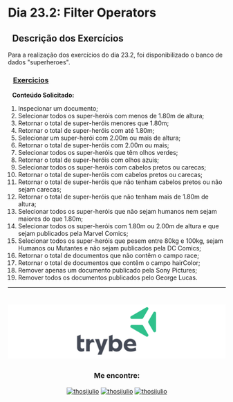 # Dia 23.2: Filter Operators

## &nbsp; Descrição dos Exercícios

Para a realização dos exercícios do dia 23.2, foi disponibilizado o banco de dados "superheroes".

### &nbsp;&nbsp; [Exercicios](./DIA_02/exercicios.mongodb)
  <b>&nbsp;&nbsp;&nbsp;Conteúdo Solicitado: </b> <br>
  1. Inspecionar um documento;
  2. Selecionar todos os super-heróis com menos de 1.80m de altura;
  3. Retornar o total de super-heróis menores que 1.80m;
  4. Retornar o total de super-heróis com até 1.80m;
  5. Selecionar um super-herói com 2.00m ou mais de altura;
  6. Retornar o total de super-heróis com 2.00m ou mais;
  7. Selecionar todos os super-heróis que têm olhos verdes;
  8. Retornar o total de super-heróis com olhos azuis;
  9. Selecionar todos os super-heróis com cabelos pretos ou carecas;
  10. Retornar o total de super-heróis com cabelos pretos ou carecas;
  11. Retornar o total de super-heróis que não tenham cabelos pretos ou não sejam carecas;
  12. Retornar o total de super-heróis que não tenham mais de 1.80m de altura;
  13. Selecionar todos os super-heróis que não sejam humanos nem sejam maiores do que 1.80m;
  14. Selecionar todos os super-heróis com 1.80m ou 2.00m de altura e que sejam publicados pela Marvel Comics;
  15. Selecionar todos os super-heróis que pesem entre 80kg e 100kg, sejam Humanos ou Mutantes e não sejam publicados pela DC Comics;
  16. Retornar o total de documentos que não contêm o campo race;
  17. Retornar o total de documentos que contêm o campo hairColor;
  18. Remover apenas um documento publicado pela Sony Pictures;
  19. Remover todos os documentos publicados pelo George Lucas.
  
---

<h1 align="center">
    <img alt="Trybe" src="https://github.com/thosijulio/trybe-projects/blob/main/trybe-logo.png"/>
</h1>
<h3 align=center>Me encontre:</h3>
<p align=center>
<a href="https://www.linkedin.com/in/thosijulio/" target="blank"><img align="center" src="https://cdn.jsdelivr.net/npm/simple-icons@3.0.1/icons/linkedin.svg" alt="thosijulio" height="20" width="20" /></a>
<a href="https://www.github.com/thosijulio/" target="blank"><img align="center" src="https://cdn.jsdelivr.net/npm/simple-icons@3.0.1/icons/github.svg" alt="thosijulio" height="20" width="20" /></a>
<a href="https://www.instagram.com/thosijulio" target="blank"><img align="center" src="https://cdn.jsdelivr.net/npm/simple-icons@3.0.1/icons/instagram.svg" alt="thosijulio" height="20" width="20" /></a>
</p>
